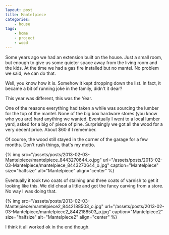 ```yaml
---
layout: post
title: Mantelpiece
categories:
    - house
tags:
    - home
    - project
    - wood
---
```


Some years ago we had an extension built on the house. Just a small room, but enough to give us some quieter space away from the living room and the kids. At the time we had a gas fire installed but no mantel. No problem we said, we can do that.

Well, you know how it is. Somehow it kept dropping down the list. In fact, it became a bit of running joke in the family, didn't it dear?

This year was different, this was the Year.

One of the reasons everything had taken a while was sourcing the lumber for the top of the mantel. None of the big box hardware stores (you know who you are) hard anything we wanted. Eventually I went to a local lumber yard, asked for a big ol' piece of pine. Surprisingly we got all the wood for a very decent price. About $60 if I remember.

Of course, the wood still stayed in the corner of the garage for a few months. Don't rush things, that's my motto.

{% img src="/assets/posts/2013-02-03-Mantelpiece/mantelpiece_8443270644_o.jpg" url="/assets/posts/2013-02-03-Mantelpiece/mantelpiece_8443270644_o.jpg" caption="Mantelpiece" size="halfsize" alt="Mantelpiece" align="center" %}

Eventually it took two coats of staining and three coats of varnish to get it looking like this. We did cheat a little and got the fancy carving from a store. No way I was doing that.

{% img src="/assets/posts/2013-02-03-Mantelpiece/mantelpiece2_8442188503_o.jpg" url="/assets/posts/2013-02-03-Mantelpiece/mantelpiece2_8442188503_o.jpg" caption="Mantelpiece2" size="halfsize" alt="Mantelpiece2" align="center" %}

I think it all worked ok in the end though.